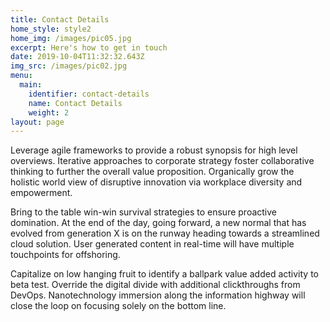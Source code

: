 ```yaml
---
title: Contact Details
home_style: style2
home_img: /images/pic05.jpg
excerpt: Here's how to get in touch
date: 2019-10-04T11:32:32.643Z
img_src: /images/pic02.jpg
menu:
  main:
    identifier: contact-details
    name: Contact Details
    weight: 2
layout: page
---
```

Leverage agile frameworks to provide a robust synopsis for high level overviews. Iterative approaches to corporate strategy foster collaborative thinking to further the overall value proposition. Organically grow the holistic world view of disruptive innovation via workplace diversity and empowerment.

Bring to the table win-win survival strategies to ensure proactive domination. At the end of the day, going forward, a new normal that has evolved from generation X is on the runway heading towards a streamlined cloud solution. User generated content in real-time will have multiple touchpoints for offshoring.

Capitalize on low hanging fruit to identify a ballpark value added activity to beta test. Override the digital divide with additional clickthroughs from DevOps. Nanotechnology immersion along the information highway will close the loop on focusing solely on the bottom line.
